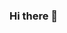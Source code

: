 ### Hi there 👋


<!-- 
**NishantGautam023/NishantGautam023** is a ✨ _special_ ✨ repository because its `README.md` (this file) appears on your GitHub profile.


  

